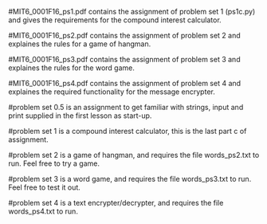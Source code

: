 #MIT6_0001F16_ps1.pdf contains the assignment of problem set 1 (ps1c.py) and gives the requirements for the compound interest calculator.

#MIT6_0001F16_ps2.pdf contains the assignment of problem set 2 and explaines the rules for a game of hangman.

#MIT6_0001F16_ps3.pdf contains the assignment of problem set 3 and explaines the rules for the word game.

#MIT6_0001F16_ps4.pdf contains the assignment of problem set 4 and explaines the required functionality for the message encrypter.

#problem set 0.5 is an assignment to get familiar with strings, input and print supplied in the first lesson as start-up.

#problem set 1 is a compound interest calculator, this is the last part c of assignment.

#problem set 2 is a game of hangman, and requires the file words_ps2.txt to run. Feel free to try a game.

#problem set 3 is a word game, and requires the file words_ps3.txt to run. Feel free to test it out.

#problem set 4 is a text encrypter/decrypter, and requires the file words_ps4.txt to run.
